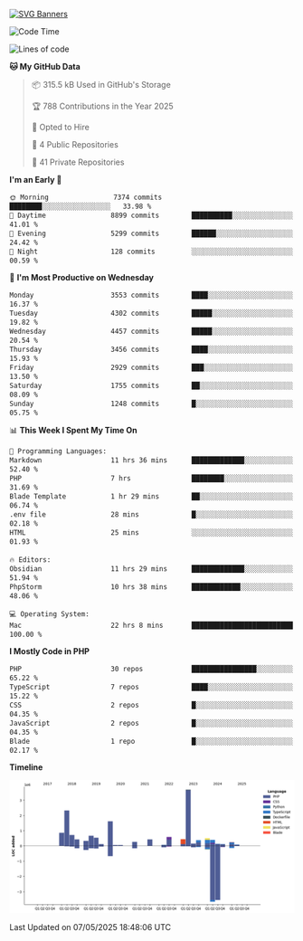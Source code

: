 [![SVG Banners](https://svg-banners.vercel.app/api?type=glitch&text1=Gere_Lajos%F0%9F%92%BB&width=800&height=400)](https://github.com/Akshay090/svg-banners)

<!--START_SECTION:waka-->
![Code Time](http://img.shields.io/badge/Code%20Time-2%2C431%20hrs%2038%20mins-blue)

![Lines of code](https://img.shields.io/badge/From%20Hello%20World%20I%27ve%20Written-15.1%20million%20lines%20of%20code-blue)

**🐱 My GitHub Data** 

> 📦 315.5 kB Used in GitHub's Storage 
 > 
> 🏆 788 Contributions in the Year 2025
 > 
> 💼 Opted to Hire
 > 
> 📜 4 Public Repositories 
 > 
> 🔑 41 Private Repositories 
 > 
**I'm an Early 🐤** 

```text
🌞 Morning                7374 commits        ████████░░░░░░░░░░░░░░░░░   33.98 % 
🌆 Daytime                8899 commits        ██████████░░░░░░░░░░░░░░░   41.01 % 
🌃 Evening                5299 commits        ██████░░░░░░░░░░░░░░░░░░░   24.42 % 
🌙 Night                  128 commits         ░░░░░░░░░░░░░░░░░░░░░░░░░   00.59 % 
```
📅 **I'm Most Productive on Wednesday** 

```text
Monday                   3553 commits        ████░░░░░░░░░░░░░░░░░░░░░   16.37 % 
Tuesday                  4302 commits        █████░░░░░░░░░░░░░░░░░░░░   19.82 % 
Wednesday                4457 commits        █████░░░░░░░░░░░░░░░░░░░░   20.54 % 
Thursday                 3456 commits        ████░░░░░░░░░░░░░░░░░░░░░   15.93 % 
Friday                   2929 commits        ███░░░░░░░░░░░░░░░░░░░░░░   13.50 % 
Saturday                 1755 commits        ██░░░░░░░░░░░░░░░░░░░░░░░   08.09 % 
Sunday                   1248 commits        █░░░░░░░░░░░░░░░░░░░░░░░░   05.75 % 
```


📊 **This Week I Spent My Time On** 

```text
💬 Programming Languages: 
Markdown                 11 hrs 36 mins      █████████████░░░░░░░░░░░░   52.40 % 
PHP                      7 hrs               ████████░░░░░░░░░░░░░░░░░   31.69 % 
Blade Template           1 hr 29 mins        ██░░░░░░░░░░░░░░░░░░░░░░░   06.74 % 
.env file                28 mins             █░░░░░░░░░░░░░░░░░░░░░░░░   02.18 % 
HTML                     25 mins             ░░░░░░░░░░░░░░░░░░░░░░░░░   01.93 % 

🔥 Editors: 
Obsidian                 11 hrs 29 mins      █████████████░░░░░░░░░░░░   51.94 % 
PhpStorm                 10 hrs 38 mins      ████████████░░░░░░░░░░░░░   48.06 % 

💻 Operating System: 
Mac                      22 hrs 8 mins       █████████████████████████   100.00 % 
```

**I Mostly Code in PHP** 

```text
PHP                      30 repos            ████████████████░░░░░░░░░   65.22 % 
TypeScript               7 repos             ████░░░░░░░░░░░░░░░░░░░░░   15.22 % 
CSS                      2 repos             █░░░░░░░░░░░░░░░░░░░░░░░░   04.35 % 
JavaScript               2 repos             █░░░░░░░░░░░░░░░░░░░░░░░░   04.35 % 
Blade                    1 repo              █░░░░░░░░░░░░░░░░░░░░░░░░   02.17 % 
```



**Timeline**

![Lines of Code chart](https://raw.githubusercontent.com/gere-lajos/gere-lajos/main/assets/bar_graph.png)


 Last Updated on 07/05/2025 18:48:06 UTC
<!--END_SECTION:waka-->
